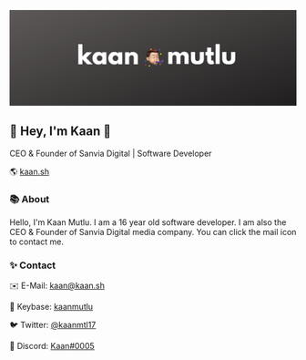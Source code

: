 ![Banner](https://raw.githubusercontent.com/kaanmutlu17/kaanmutlu17/master/banner.png)

## 🦄 Hey, I'm Kaan 👋

CEO & Founder of Sanvia Digital | Software Developer

🌎 [kaan.sh](https://kaan.sh)

### 📚 About

Hello, I'm Kaan Mutlu. I am a 16 year old software developer. I am also the CEO & Founder of Sanvia Digital media company. You can click the mail icon to contact me.

### ✨ Contact

✉️ E-Mail: [kaan@kaan.sh](mailto:kaan@kaan.sh)  

🔑 Keybase: [kaanmutlu](https://keybase.io/kaanmutlu)

🐦 Twitter: [@kaanmtl17](https://twitter.com/kaanmtl17)  

💬 Discord: [Kaan#0005](https://discord.com/users/524681391959441419)
